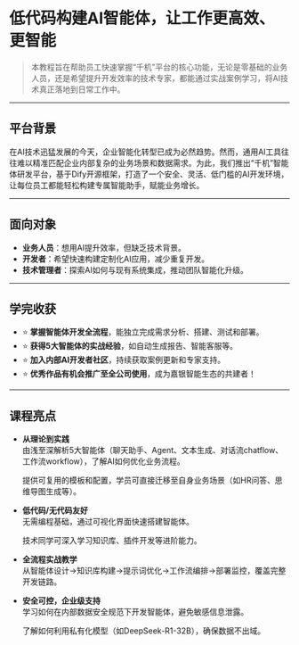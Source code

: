 # 低代码构建AI智能体，让工作更高效、更智能

> 本教程旨在帮助员工快速掌握“千机”平台的核心功能，无论是零基础的业务人员，还是希望提升开发效率的技术专家，都能通过实战案例学习，将AI技术真正落地到日常工作中。

---

## 平台背景

在AI技术迅猛发展的今天，企业智能化转型已成为必然趋势。然而，通用AI工具往往难以精准匹配企业内部复杂的业务场景和数据需求。为此，我们推出“千机”智能体研发平台，基于Dify开源框架，打造了一个安全、灵活、低门槛的AI开发环境，让每位员工都能轻松构建专属智能助手，赋能业务增长。

---

## 面向对象

- **业务人员**：想用AI提升效率，但缺乏技术背景。
- **开发者**：希望快速构建定制化AI应用，减少重复开发。
- **技术管理者**：探索AI如何与现有系统集成，推动团队智能化升级。

---

## 学完收获

- :star: **掌握智能体开发全流程**，能独立完成需求分析、搭建、测试和部署。
- :star: **获得5大智能体的实战经验**，如自动生成报告、智能客服等。
- :star: **加入内部AI开发者社区**，持续获取案例更新和专家支持。
- :star: **优秀作品有机会推广至全公司使用**，成为嘉银智能生态的共建者！

---

## 课程亮点

- **从理论到实践**  
  由浅至深解析5大智能体（聊天助手、Agent、文本生成、对话流chatflow、工作流workflow），了解AI如何优化业务流程。
  
  提供可复用的模板和配置，学员可直接迁移至自身业务场景（如HR问答、思维导图生成等）。

- **低代码/无代码友好**  
  无需编程基础，通过可视化界面快速搭建智能体。
  
  技术同学可深入学习知识库、插件开发等进阶能力。

- **全流程实战教学**  
  从智能体设计→知识库构建→提示词优化→工作流编排→部署监控，覆盖完整开发链路。

- **安全可控，企业级支持**  
  学习如何在内部数据安全规范下开发智能体，避免敏感信息泄露。
  
  了解如何利用私有化模型（如DeepSeek-R1-32B），确保数据不出域。



